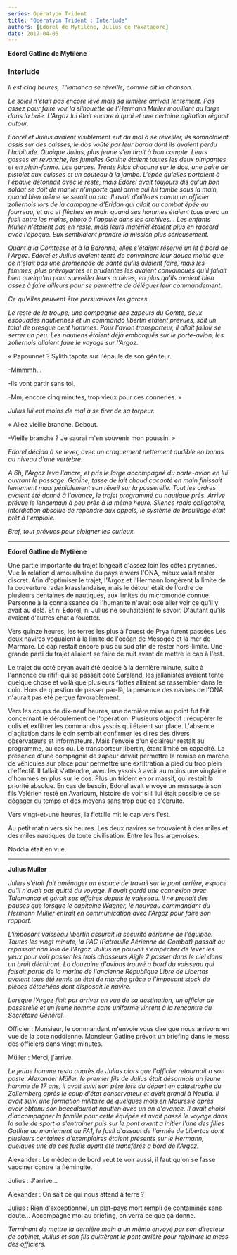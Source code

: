 ```yaml
---
series: Opératyon Trident
title: "Opératyon Trident : Interlude"
authors: [Edorel de Mytilène, Julius de Paxatagore]
date: 2017-04-05
---
```

**Edorel Gatline de Mytilène**

### Interlude

_Il est cinq heures, T'lamanca se réveille, comme dit la chanson._

_Le soleil n'était pas encore levé mais sa lumière arrivait lentement. Pas assez pour faire voir la silhouette de l'Hermann Muller mouillant au large dans la baie. L'Argoz lui était encore à quai et une certaine agitation régnait autour._

_Edorel et Julius avaient visiblement eut du mal à se réveiller, ils somnolaient assis sur des caisses, le dos voûté par leur barda dont ils avaient perdu l'habitude. Quoique Julius, plus jeune s'en tirait à bon compte. Leurs gosses en revanche, les jumelles Gatline étaient toutes les deux pimpantes et en plein-forme. Les garces. Trente kilos chacune sur le dos, une paire de pistolet aux cuisses et un couteau à la jambe. L'épée qu'elles portaient à l'épaule détonnait avec le reste, mais Edorel avait toujours dis qu'un bon soldat se doit de manier n'importe quel arme qui lui tombe sous la main, quand bien même se serait un arc. Il avait d'ailleurs connu un officier zollernois lors de la campagne d'Eridan qui allait au combat épée au fourreau, et arc et flèches en main quand ses hommes étaient tous avec un fusil entre les mains, photo à l'appuie dans les archives... Les enfants Muller n'étaient pas en reste, mais leurs matériel étaient plus en raccord avec l'époque. Eux semblaient prendre la mission plus sérieusement._

_Quant à la Comtesse et à la Baronne, elles s'étaient réservé un lit à bord de l'Argoz. Edorel et Julius avaient tenté de convaincre leur douce moitié que ce n'était pas une promenade de santé qu'ils allaient faire, mais les femmes, plus prévoyantes et prudentes les avaient convaincues qu'il fallait bien quelqu'un pour surveiller leurs arrières, en plus qu'ils avaient bien assez à faire ailleurs pour se permettre de déléguer leur commandement._

_Ce qu'elles peuvent être persuasives les garces._

_Le reste de la troupe, une compagnie des zapeurs du Comte, deux escouades nautiennes et un commando libertin étaient prévues, soit un total de presque cent hommes. Pour l'avion transporteur, il allait falloir se serrer un peu. Les nautiens étaient déjà embarqués sur le porte-avion, les zollernois allaient faire le voyage sur l'Argoz._

« Papounnet ? Sylith tapota sur l'épaule de son géniteur.

-Mmmmh...

-Ils vont partir sans toi.

-Mm, encore cinq minutes, trop vieux pour ces conneries. »

_Julius lui eut moins de mal à se tirer de sa torpeur._

« Allez vieille branche. Debout.

-Vieille branche ? Je saurai m'en souvenir mon poussin. »

_Edorel décida à se lever, avec un craquement nettement audible en bonus au niveau d'une vertèbre._

_A 6h, l'Argoz leva l'ancre, et pris le large accompagné du porte-avion en lui ouvrant le passage. Gatline, tasse de lait chaud cacaoté en main finissait lentement mais péniblement son réveil sur la passerelle. Tout les ordres avaient été donné à l'avance, le trajet programmé au nautique près. Arrivé prévue le lendemain à peu près à la même heure. Silence radio obligatoire, interdiction absolue de répondre aux appels, le système de brouillage était prêt à l'emploie._

_Bref, tout prévues pour éloigner les curieux._

---
**Edorel Gatline de Mytilène**

Une partie importante du trajet longeait d'assez loin les côtes pryannes. Vue la relation d'amour/haine du pays envers l'ONA, mieux valait rester discret. Afin d'optimiser le trajet, l'Argoz et l'Hermann longèrent la limite de la couverture radar krasslandaise, mais le détour était de l'ordre de plusieurs centaines de nautiques, aux limites du micromonde connue. Personne à la connaissance de l'humanité n'avait osé aller voir ce qu'il y avait au delà. Et ni Edorel, ni Julius ne souhaitaient le savoir. D'autant qu'ils avaient d'autres chat à fouetter.

Vers quinze heures, les terres les plus à l'ouest de Prya furent passées Les deux navires voguaient à la limite de l'océan de Mésogée et la mer de Marmare. Le cap restait encore plus au sud afin de rester hors-limite. Une grande parti du trajet allaient se faire de nuit avant de mettre le cap à l'est.

Le trajet du coté pryan avait été décidé à la dernière minute, suite à l'annonce du rififi qui se passait coté Saraland, les jallanistes avaient tenté quelque chose et voilà que plusieurs flottes allaient se rassembler dans le coin. Hors de question de passer par-là, la présence des navires de l'ONA n'aurait pas été perçue favorablement.

Vers les coups de dix-neuf heures, une dernière mise au point fut fait concernant le déroulement de l'opération. Plusieurs objectif : récupérer le colis et exfiltrer les commandos yssois qui étaient sur place. L'absence d'agitation dans le coin semblait confirmer les dires des divers observateurs et informateurs. Mais l'envoie d'un éclaireur restait au programme, au cas ou. Le transporteur libertin, étant limité en capacité. La présence d'une compagnie de zapeur devait permettre la remise en marche de véhicules sur place pour permettre une exfiltration à pied du trop plein d'effectif. Il fallait s'attendre, avec les yssois à avoir au moins une vingtaine d'hommes en plus sur le dos. Plus un trident en or massif, qui restait la priorité absolue. En cas de besoin, Edorel avait envoyé un message à son fils Valérien resté en Avaricum, histoire de voir si il lui était possible de se dégager du temps et des moyens sans trop que ça s'ébruite.

Vers vingt-et-une heures, la flottille mit le cap vers l'est.

Au petit matin vers six heures. Les deux navires se trouvaient à des miles et des miles nautiques de toute civilisation. Entre les îles argenoises.

Noddia était en vue.

---

**Julius Muller**

_Julius s'était fait aménager un espace de travail sur le pont arrière, espace qu'il n'avait pas quitté du voyage. Il avait gardé une connexion avec Talamanca et gérait ses affaires depuis le vaisseau. Il ne prenait des pauses que lorsque le capitaine Wagner, le nouveau commandant du Hermann Müller entrait en communication avec l'Argoz pour faire son rapport._

_L'imposant vaisseau libertin assurait la sécurité aérienne de l'équipée. Toutes les vingt minute, la PAC (Patrouille Aérienne de Combat) passait ou repassait non loin de l'Argoz. Julius ne pouvait s'empêcher de lever les yeux pour voir passer les trois chasseurs Aigle 2 passer dans le ciel dans un bruit déchirant. La douzaine d'avions trouvé a bord du vaisseau qui faisait partie de la marine de l'ancienne République Libre de Libertas avaient tous été remis en état de marche grâce a l'imposant stock de pièces détachées dont disposait le navire._

_Lorsque l'Argoz finit par arriver en vue de sa destination, un officier de passerelle et un jeune homme sans uniforme vinrent à la rencontre du Secrétaire Général._

Officier : Monsieur, le commandant m'envoie vous dire que nous arrivons en vue de la cote noddienne. Monsieur Gatline prévoit un briefing dans le mess des officiers dans vingt minutes.

Müller : Merci, j'arrive.

_Le jeune homme resta auprès de Julius alors que l'officier retournait a son poste. Alexander Müller, le premier fils de Julius était désormais un jeune homme de 17 ans, il avait suivi son père lors du départ en catastrophe du Zollernberg après le coup d'état conservateur et avait grandi à Nautia. Il avait suivi une formation militaire de quelques mois en Maurésie après avoir obtenu son baccalauréat nautien avec un an d'avance. Il avait choisi d'accompagner la famille pour cette équipée et avait passé le voyage dans la salle de sport a s'entrainer puis sur le pont avant a initier l'une des filles Gatline au maniement du FA1, le fusil d'assaut de l'armée de Libertas dont plusieurs centaines d'exemplaires étaient présents sur le Hermann, quelques uns de ces fusils ayant été transférés a bord de l'Argoz._

Alexander : Le médecin de bord veut te voir aussi, il faut qu'on se fasse vacciner contre la flémingite.

Julius : J'arrive...

Alexander : On sait ce qui nous attend à terre ?

Julius : Rien d'exceptionnel, un plat-pays mort rempli de contaminés sans doute... Accompagne moi au briefing, on verra ce que ça donne.


_Terminant de mettre la dernière main a un mémo envoyé par son directeur de cabinet, Julius et son fils quittèrent le pont arrière pour rejoindre la mess des officiers._